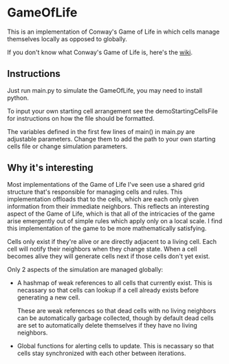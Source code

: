 
# GameOfLife

This is an implementation of Conway's Game of Life in which cells manage themselves locally as opposed to globally.

If you don't know what Conway's Game of Life is, here's the [wiki](https://conwaylife.com/wiki/Conway%27s_Game_of_Life).

## Instructions

Just run main.py to simulate the GameOfLife, you may need to install python. 

To input your own starting cell arrangement see the demoStartingCellsFile for instructions on how the file should be formatted. 

The variables defined in the first few lines of main() in main.py are adjustable parameters. Change them to add the path to your own starting cells file or change simulation parameters.

## Why it's interesting

Most implementations of the Game of Life I've seen use a shared grid structure that's responsible for managing cells and rules. This implementation offloads that to the cells, which are each only given information from their immediate neighbors. This reflects an interesting aspect of the Game of Life, which is that all of the intricacies of the game arise emergently out of simple rules which apply only on a local scale. I find this implementation of the game to be more mathematically satisfying.

Cells only exist if they're alive or are directly adjacent to a living cell. Each cell will notify their neighbors when they change state. When a cell becomes alive they will generate cells next if those cells don't yet exist.

Only 2 aspects of the simulation are managed globally:
- A hashmap of weak references to all cells that currently exist. This is necassary so that cells can lookup if a cell already exists before generating a new cell. 

    These are weak references so that dead cells with no living neighbors can be automatically garbage collected, though by default dead cells are set to automatically delete themselves if they have no living neighbors.
- Global functions for alerting cells to update. This is necassary so that cells stay synchronized with each other between iterations.
